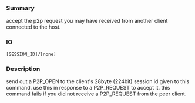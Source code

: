 ### Summary ###

accept the p2p request you may have received from another client connected to the host.

### IO ###

```[SESSION_ID]/[none]```

### Description ###

send out a P2P_OPEN to the client's 28byte (224bit) session id given to this command. use this in response to a P2P_REQUEST to accept it. this command fails if you did not receive a P2P_REQUEST from the peer client.